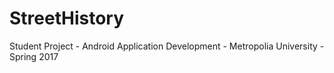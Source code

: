 # StreetHistory
Student Project - Android Application Development - Metropolia University - Spring 2017
